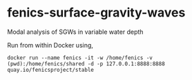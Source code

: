 # fenics-surface-gravity-waves
Modal analysis of SGWs in variable water depth

Run from within Docker using,
```
docker run --name fenics -it -w /home/fenics -v (pwd):/home/fenics/shared -d -p 127.0.0.1:8888:8888 quay.io/fenicsproject/stable
```
